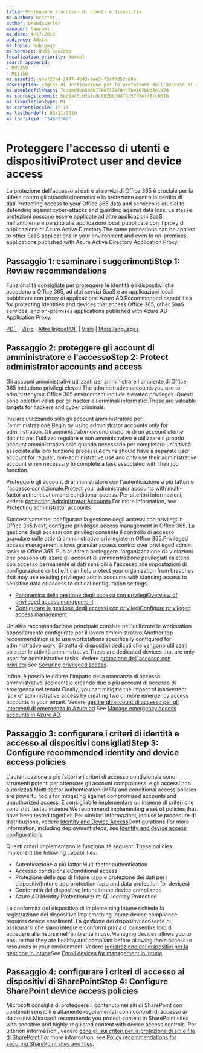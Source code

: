 ```yaml
---
title: Proteggere l'accesso di utenti e dispositivi
ms.author: bcarter
author: brendacarter
manager: laurawi
ms.date: 4/17/2018
audience: Admin
ms.topic: hub-page
ms.service: O365-seccomp
localization_priority: Normal
search.appverid:
- MOE150
- MET150
ms.assetid: a6ef28a4-2447-4b43-aae2-f5af6d53c68e
description: pagina di destinazione per la protezione dell'accesso ai dati e ai servizi di O365
ms.openlocfilehash: 7cddedfbb5b0b7789f370f0445be167b6d4e187d
ms.sourcegitcommit: b9d8a43cb3afcdc8820bc9470c5707eff8fc6616
ms.translationtype: MT
ms.contentlocale: it-IT
ms.lasthandoff: 06/11/2019
ms.locfileid: "34852740"
---
```

# <a name="protect-user-and-device-access"></a><span data-ttu-id="f6955-103">Proteggere l'accesso di utenti e dispositivi</span><span class="sxs-lookup"><span data-stu-id="f6955-103">Protect user and device access</span></span>

<span data-ttu-id="f6955-104">La protezione dell'accesso ai dati e ai servizi di Office 365 è cruciale per la difesa contro gli attacchi cibernetici e la protezione contro la perdita di dati.</span><span class="sxs-lookup"><span data-stu-id="f6955-104">Protecting access to your Office 365 data and services is crucial to defending against cyber-attacks and guarding against data loss.</span></span> <span data-ttu-id="f6955-105">Le stesse protezioni possono essere applicate ad altre applicazioni SaaS nell'ambiente e persino alle applicazioni locali pubblicate con il proxy di applicazione di Azure Active Directory.</span><span class="sxs-lookup"><span data-stu-id="f6955-105">The same protections can be applied to other SaaS applications in your environment and even to on-premises applications published with Azure Active Directory Application Proxy.</span></span>
  
## <a name="step-1-review-recommendations"></a><span data-ttu-id="f6955-106">Passaggio 1: esaminare i suggerimenti</span><span class="sxs-lookup"><span data-stu-id="f6955-106">Step 1: Review recommendations</span></span>

<span data-ttu-id="f6955-107">Funzionalità consigliate per proteggere le identità e i dispositivi che accedono a Office 365, ad altri servizi SaaS e ad applicazioni locali pubblicate con proxy di applicazione Azure AD.</span><span class="sxs-lookup"><span data-stu-id="f6955-107">Recommended capabilities for protecting identities and devices that access Office 365, other SaaS services, and on-premises applications published with Azure AD Application Proxy.</span></span>
  
<span data-ttu-id="f6955-108">[PDF](https://go.microsoft.com/fwlink/p/?linkid=841656) | [Visio](https://go.microsoft.com/fwlink/p/?linkid=841657) | [Altre lingue](https://www.microsoft.com/download/details.aspx?id=55032)</span><span class="sxs-lookup"><span data-stu-id="f6955-108">[PDF](https://go.microsoft.com/fwlink/p/?linkid=841656) | [Visio](https://go.microsoft.com/fwlink/p/?linkid=841657) | [More languages](https://www.microsoft.com/download/details.aspx?id=55032)</span></span>
  
## <a name="step-2-protect-administrator-accounts-and-access"></a><span data-ttu-id="f6955-109">Passaggio 2: proteggere gli account di amministratore e l'accesso</span><span class="sxs-lookup"><span data-stu-id="f6955-109">Step 2: Protect administrator accounts and access</span></span>
<span data-ttu-id="f6955-110">Gli account amministrativi utilizzati per amministrare l'ambiente di Office 365 includono privilegi elevati.</span><span class="sxs-lookup"><span data-stu-id="f6955-110">The administrative accounts you use to administer your Office 365 environment include elevated privileges.</span></span> <span data-ttu-id="f6955-111">Questi sono obiettivi validi per gli hacker e i criminali informatici.</span><span class="sxs-lookup"><span data-stu-id="f6955-111">These are valuable targets for hackers and cyber criminals.</span></span> 

<span data-ttu-id="f6955-112">Iniziare utilizzando solo gli account amministratore per l'amministrazione.</span><span class="sxs-lookup"><span data-stu-id="f6955-112">Begin by using administrator accounts only for administration.</span></span> <span data-ttu-id="f6955-113">Gli amministratori devono disporre di un account utente distinto per l'utilizzo regolare e non amministrativo e utilizzare il proprio account amministrativo solo quando necessario per completare un'attività associata alla loro funzione processi.</span><span class="sxs-lookup"><span data-stu-id="f6955-113">Admins should have a separate user account for regular, non-administrative use and only use their administrative account when necessary to complete a task associated with their job function.</span></span>

<span data-ttu-id="f6955-114">Proteggere gli account di amministratore con l'autenticazione a più fattori e l'accesso condizionale.</span><span class="sxs-lookup"><span data-stu-id="f6955-114">Protect your administrator accounts with multi-factor authentication and conditional access.</span></span> <span data-ttu-id="f6955-115">Per ulteriori informazioni, vedere [protecting Administrator Accounts](https://docs.microsoft.com/microsoft-365/enterprise/identity-access-prerequisites#protecting-administrator-accounts).</span><span class="sxs-lookup"><span data-stu-id="f6955-115">For more information, see [Protecting administrator accounts](https://docs.microsoft.com/microsoft-365/enterprise/identity-access-prerequisites#protecting-administrator-accounts).</span></span> 

<span data-ttu-id="f6955-116">Successivamente, configurare la gestione degli accessi con privilegi in Office 365.</span><span class="sxs-lookup"><span data-stu-id="f6955-116">Next, configure privileged access management in Office 365.</span></span> <span data-ttu-id="f6955-117">La gestione degli accessi con privilegi consente il controllo di accesso granulare sulle attività amministrative privilegiate in Office 365.</span><span class="sxs-lookup"><span data-stu-id="f6955-117">Privileged access management allows granular access control over privileged admin tasks in Office 365.</span></span> <span data-ttu-id="f6955-118">Può aiutare a proteggere l'organizzazione da violazioni che possono utilizzare gli account di amministrazione privilegiati esistenti con accesso permanente ai dati sensibili o l'accesso alle impostazioni di configurazione critiche.</span><span class="sxs-lookup"><span data-stu-id="f6955-118">It can help protect your organization from breaches that may use existing privileged admin accounts with standing access to sensitive data or access to critical configuration settings.</span></span>

- [<span data-ttu-id="f6955-119">Panoramica della gestione degli accessi con privilegi</span><span class="sxs-lookup"><span data-stu-id="f6955-119">Overview of privileged access management</span></span>](privileged-access-management-overview.md)
- [<span data-ttu-id="f6955-120">Configurare la gestione degli accessi con privilegi</span><span class="sxs-lookup"><span data-stu-id="f6955-120">Configure privileged access management</span></span>](privileged-access-management-configuration.md)

<span data-ttu-id="f6955-121">Un'altra raccomandazione principale consiste nell'utilizzare le workstation appositamente configurate per il lavoro amministrativo.</span><span class="sxs-lookup"><span data-stu-id="f6955-121">Another top recommendation is to use workstations specifically configured for administrative work.</span></span> <span data-ttu-id="f6955-122">Si tratta di dispositivi dedicati che vengono utilizzati solo per le attività amministrative.</span><span class="sxs-lookup"><span data-stu-id="f6955-122">These are dedicated devices that are only used for administrative tasks.</span></span> <span data-ttu-id="f6955-123">Vedere [protezione dell'accesso con privilegi](https://docs.microsoft.com/windows-server/identity/securing-privileged-access/securing-privileged-access).</span><span class="sxs-lookup"><span data-stu-id="f6955-123">See [Securing privileged access](https://docs.microsoft.com/windows-server/identity/securing-privileged-access/securing-privileged-access).</span></span>

<span data-ttu-id="f6955-124">Infine, è possibile ridurre l'impatto della mancanza di accesso amministrativo accidentale creando due o più account di accesso di emergenza nel tenant.</span><span class="sxs-lookup"><span data-stu-id="f6955-124">Finally, you can mitigate the impact of inadvertent lack of administrative access by creating two or more emergency access accounts in your tenant.</span></span> <span data-ttu-id="f6955-125">Vedere [gestire gli account di accesso per gli interventi di emergenza in Azure ad](https://docs.microsoft.com/azure/active-directory/users-groups-roles/directory-emergency-access).</span><span class="sxs-lookup"><span data-stu-id="f6955-125">See [Manage emergency access accounts in Azure AD](https://docs.microsoft.com/azure/active-directory/users-groups-roles/directory-emergency-access).</span></span> 

## <a name="step-3-configure-recommended-identity-and-device-access-policies"></a><span data-ttu-id="f6955-126">Passaggio 3: configurare i criteri di identità e accesso ai dispositivi consigliati</span><span class="sxs-lookup"><span data-stu-id="f6955-126">Step 3: Configure recommended identity and device access policies</span></span>
<span data-ttu-id="f6955-127">L'autenticazione a più fattori e i criteri di accesso condizionale sono strumenti potenti per attenuare gli account compromessi e gli accessi non autorizzati.</span><span class="sxs-lookup"><span data-stu-id="f6955-127">Multi-factor authentication (MFA) and conditional access policies are powerful tools for mitigating against compromised accounts and unauthorized access.</span></span> <span data-ttu-id="f6955-128">È consigliabile implementare un insieme di criteri che sono stati testati insieme.</span><span class="sxs-lookup"><span data-stu-id="f6955-128">We recommend implementing a set of policies that have been tested together.</span></span> <span data-ttu-id="f6955-129">Per ulteriori informazioni, incluse le procedure di distribuzione, vedere [Identity and Device Access](https://docs.microsoft.com/microsoft-365/enterprise/microsoft-365-policies-configurations)Configurations.</span><span class="sxs-lookup"><span data-stu-id="f6955-129">For more information, including deployment steps, see [Identity and device access configurations](https://docs.microsoft.com/microsoft-365/enterprise/microsoft-365-policies-configurations).</span></span>

 <span data-ttu-id="f6955-130">Questi criteri implementano le funzionalità seguenti:</span><span class="sxs-lookup"><span data-stu-id="f6955-130">These policies implement the following capabilities:</span></span>
- <span data-ttu-id="f6955-131">Autenticazione a più fattori</span><span class="sxs-lookup"><span data-stu-id="f6955-131">Mult-factor authentication</span></span>
- <span data-ttu-id="f6955-132">Accesso condizionale</span><span class="sxs-lookup"><span data-stu-id="f6955-132">Conditional access</span></span>
- <span data-ttu-id="f6955-133">Protezione delle app di Intune (app e protezione dei dati per i dispositivi)</span><span class="sxs-lookup"><span data-stu-id="f6955-133">Intune app protection (app and data protection for devices)</span></span>
- <span data-ttu-id="f6955-134">Conformità del dispositivo Intune</span><span class="sxs-lookup"><span data-stu-id="f6955-134">Intune device compliance</span></span>
- <span data-ttu-id="f6955-135">Azure AD Identity Protection</span><span class="sxs-lookup"><span data-stu-id="f6955-135">Azure AD Identity Protection</span></span>

<span data-ttu-id="f6955-136">La conformità del dispositivo di Implemetning Intune richiede la registrazione del dispositivo.</span><span class="sxs-lookup"><span data-stu-id="f6955-136">Implemetning Intune device compliance requires device enrollment.</span></span> <span data-ttu-id="f6955-137">La gestione dei dispositivi consente di assicurarsi che siano integre e conformi prima di consentire loro di accedere alle risorse nell'ambiente in uso.</span><span class="sxs-lookup"><span data-stu-id="f6955-137">Managing devices allows you to ensure that they are healthy and compliant before allowing them access to resources in your environment.</span></span> <span data-ttu-id="f6955-138">Vedere [registrazione dei dispositivi per la gestione in Intune](https://docs.microsoft.com/intune-classic/deploy-use/enroll-devices-in-microsoft-intune)</span><span class="sxs-lookup"><span data-stu-id="f6955-138">See [Enroll devices for management in Intune](https://docs.microsoft.com/intune-classic/deploy-use/enroll-devices-in-microsoft-intune)</span></span>

## <a name="step-4-configure-sharepoint-device-access-policies"></a><span data-ttu-id="f6955-139">Passaggio 4: configurare i criteri di accesso ai dispositivi di SharePoint</span><span class="sxs-lookup"><span data-stu-id="f6955-139">Step 4: Configure SharePoint device access policies</span></span>

<span data-ttu-id="f6955-140">Microsoft consiglia di proteggere il contenuto nei siti di SharePoint con contenuti sensibili e altamente regolamentati con i controlli di accesso ai dispositivi.</span><span class="sxs-lookup"><span data-stu-id="f6955-140">Microsoft recommends you protect content in SharePoint sites with sensitive and highly-regulated content with device access controls.</span></span> <span data-ttu-id="f6955-141">Per ulteriori informazioni, vedere [consigli sui criteri per la protezione di siti e file di SharePoint](https://docs.microsoft.com/microsoft-365/enterprise/sharepoint-file-access-policies).</span><span class="sxs-lookup"><span data-stu-id="f6955-141">For more information, see [Policy recommendations for securing SharePoint sites and files](https://docs.microsoft.com/microsoft-365/enterprise/sharepoint-file-access-policies).</span></span>



    

